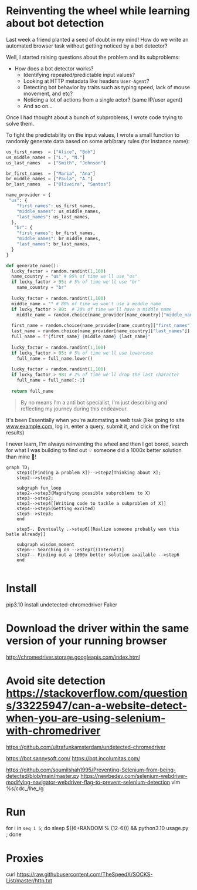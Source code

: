 # Reinventing the wheel while learning about bot detection

Last week a friend planted a seed of doubt in my mind! How do we write an automated browser task without getting noticed by a bot detector?

Well, I started raising questions about the problem and its subproblems:
* How does a bot detector works?
  * Identifying repeated/predictable input values?
  * Looking at HTTP metadata like headers `User-Agent`?
  * Detecting bot behavior by traits such as typing speed, lack of mouse movement, and etc?
  * Noticing a lot of actions from a single actor? (same IP/user agent)
  * And so on...

Once I had thought about a bunch of subproblems, I wrote code trying to solve them. 

To fight the predictability on the input values, I wrote a small function to randomly generate data based on some arbibrary rules (for instance name):
```python
us_first_names  = ["Alice", "Bob"]
us_middle_names = ["L.", "N."]
us_last_names   = ["Smith", "Johnson"]

br_first_names  = ["Maria", "Ana"]
br_middle_names = ["Paula", "A."]
br_last_names   = ["Oliveira", "Santos"]

name_provider = {
 "us": {
    "first_names": us_first_names,
    "middle_names": us_middle_names,
    "last_names": us_last_names,
  },
   "br": {
    "first_names": br_first_names,
    "middle_names": br_middle_names,
    "last_names": br_last_names,
  }
}

def generate_name():
  lucky_factor = random.randint(1,100)
  name_country = "us" # 95% of time we'll use "us"
  if lucky_factor > 95: # 5% of time we'll use "br"
    name_country = "br"
    
  lucky_factor = random.randint(1,100)
  middle_name = "" # 80% of time we won't use a middle name
  if lucky_factor > 80:  # 20% of time we'll have a middle name
    middle_name = random.choice(name_provider[name_country]["middle_names"])
  
  first_name = random.choice(name_provider[name_country]["first_names"])
  last_name = random.choice(name_provider[name_country]["last_names"])
  full_name = f"{first_name} {middle_name} {last_name}"
  
  lucky_factor = random.randint(1,100)
  if lucky_factor > 95: # 5% of time we'll use lowercase
    full_name = full_name.lower()
    
  lucky_factor = random.randint(1,100)
  if lucky_factor > 98: # 2% of time we'll drop the last character
    full_name = full_name[:-1]
    
  return full_name
```

> By no means I'm a anti bot specialist, I'm just describing and reflecting my journey during this endeavour.

It's been Essentially when you're automating a web tsak (like going to site www.example.com, log in, enter a query, submit it, and click on the first results) 

I never learn, I'm always reinventing the wheel and then I got bored, search for what I was building to find out 💡 someone did a 1000x better solution than mine 🤡!

```mermaid
graph TD;
    step1([Finding a problem X])-->step2[Thinking about X];
    step2-->step2;
    
    subgraph fun_loop
    step2-->step3(Magnifying possible subproblems to X)
    step3-->step2;
    step3-->step4[[Writing code to tackle a subproblem of X]]
    step4-->step5(Getting excited)
    step5-->step3;
    end
    
    step5-. Eventually .->step6[[Realize someone probably won this batle already]]
    
    subgraph wisdom_moment
    step6-- Searching on -->step7[(Internet)]
    step7-- Finding out a 1000x better solution available -->step6
    end
    
```

# Install

pip3.10 install undetected-chromedriver Faker

# Download the driver within the same version of your running browser

http://chromedriver.storage.googleapis.com/index.html

# Avoid site detection https://stackoverflow.com/questions/33225947/can-a-website-detect-when-you-are-using-selenium-with-chromedriver

https://github.com/ultrafunkamsterdam/undetected-chromedriver

https://bot.sannysoft.com/
https://bot.incolumitas.com/

https://github.com/soumilshah1995/Preventing-Selenium-from-being-detected/blob/main/master.py
https://newbedev.com/selenium-webdriver-modifying-navigator-webdriver-flag-to-prevent-selenium-detection
vim %s/cdc_/lhe_/g

# Run

for i in `seq 1 5`; do sleep $((6+RANDOM % (12-6))) && python3.10 usage.py ; done

# Proxies

curl https://raw.githubusercontent.com/TheSpeedX/SOCKS-List/master/http.txt
